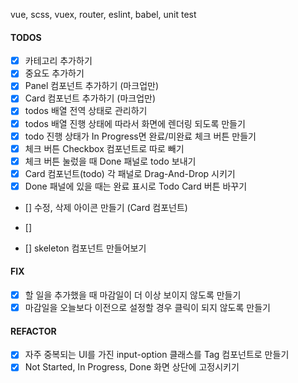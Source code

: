 vue, scss, vuex, router, eslint, babel, unit test

#### TODOS

- [x] 카테고리 추가하기
- [x] 중요도 추가하기
- [x] Panel 컴포넌트 추가하기 (마크업만)
- [x] Card 컴포넌트 추가하기 (마크업만)
- [x] todos 배열 전역 상태로 관리하기
- [x] todos 배열 진행 상태에 따라서 화면에 렌더링 되도록 만들기
- [x] todo 진행 상태가 In Progress면 완료/미완료 체크 버튼 만들기
- [x] 체크 버튼 Checkbox 컴포넌트로 따로 빼기
- [x] 체크 버튼 눌렀을 때 Done 패널로 todo 보내기
- [x] Card 컴포넌트(todo) 각 패널로 Drag-And-Drop 시키기
- [x] Done 패널에 있을 때는 완료 표시로 Todo Card 버튼 바꾸기
- [] 수정, 삭제 아이콘 만들기 (Card 컴포넌트)
- []

- [] skeleton 컴포넌트 만들어보기

#### FIX

- [x] 할 일을 추가했을 때 마감일이 더 이상 보이지 않도록 만들기
- [x] 마감일을 오늘보다 이전으로 설정할 경우 클릭이 되지 않도록 만들기

#### REFACTOR

- [x] 자주 중복되는 UI를 가진 input-option 클래스를 Tag 컴포넌트로 만들기
- [x] Not Started, In Progress, Done 화면 상단에 고정시키기
